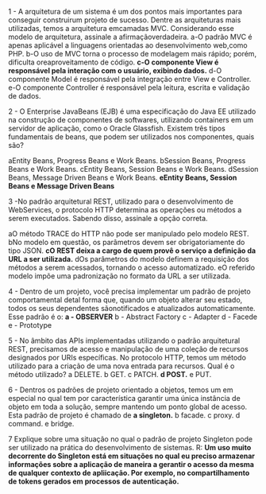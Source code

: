 1 - A arquitetura de um sistema é um dos pontos mais importantes para conseguir construirum projeto de sucesso. Dentre as arquiteturas mais utilizadas, temos a arquitetura emcamadas MVC. Considerando esse modelo de arquitetura, assinale a afirmaçãoverdadeira.
a-O padrão MVC é apenas aplicável a linguagens orientadas ao desenvolvimento web,como PHP.
b-O uso de MVC torna o processo de modelagem mais rápido; porém, dificulta oreaproveitamento de código.
**c-O componente View é responsável pela interação com o usuário, exibindo dados.**
d-O componente Model é responsável pela integração entre View e Controller.
e-O componente Controller é responsável pela leitura, escrita e validação de dados.

2 - O Enterprise JavaBeans (EJB) é uma especificação do Java EE utilizado na construção de
componentes de softwares, utilizando containers em um servidor de aplicação, como o
Oracle Glassfish. Existem três tipos fundamentais de beans, que podem ser utilizados nos
componentes, quais são?

aEntity Beans, Progress Beans e Work Beans.
bSession Beans, Progress Beans e Work Beans.
cEntity Beans, Session Beans e Work Beans.
dSession Beans, Message Driven Beans e Work Beans.
**eEntity Beans, Session Beans e Message Driven Beans**

3 -No padrão arquitetural REST, utilizado para o desenvolvimento de WebServices, o
protocolo HTTP determina as operações ou métodos a serem executados. Sabendo disso,
assinale a opção correta.

aO método TRACE do HTTP não pode ser manipulado pelo modelo REST.
bNo modelo em questão, os parâmetros devem ser obrigatoriamente do tipo JSON.
**cO REST deixa a cargo de quem provê o serviço a definição da URL a ser utilizada.**
dOs parâmetros do modelo definem a requisição dos métodos a serem acessados,
tornando o acesso automatizado.
eO referido modelo impõe uma padronização no formato da URL a ser utilizada.

4 - Dentro de um projeto, você precisa implementar um padrão de projeto comportamental detal forma que, quando um objeto alterar seu estado, todos os seus dependentes sãonotificados e atualizados automaticamente. Esse padrão é o:
**a - OBSERVER**
b - Abstract Factory
c - Adapter
d - Facede
e - Prototype

5 - No âmbito das APIs implementadas utilizando o padrão arquitetural REST, precisamos de
acesso e manipulação de uma coleção de recursos designados por URIs específicas. No
protocolo HTTP, temos um método utilizado para a criação de uma nova entrada para
recursos. Qual é o método utilizado?
a DELETE.
b GET.
c PATCH.
**d POST.**
e PUT.

6 - Dentros os padrões de projeto orientado a objetos, temos um em especial no qual tem por
característica garantir uma única instância de objeto em toda a solução, sempre mantendo
um ponto global de acesso. Esta padrão de projeto é chamado de
**a singleton.**
b facade.
c proxy.
d command.
e bridge.

7 Explique sobre uma situação no qual o padrão de projeto Singleton pode ser utilizado na
prática do desenvolvimento de sistemas.
R: **Um uso muito decorrente do Singleton está em situações no qual eu preciso armazenar**
**informações sobre a aplicação de maneira a gerantir o acesso da mesma de qualquer**
**contexto de apliicação. Por exemplo, no compartilhamento de tokens gerados em processos**
**de autenticação.**